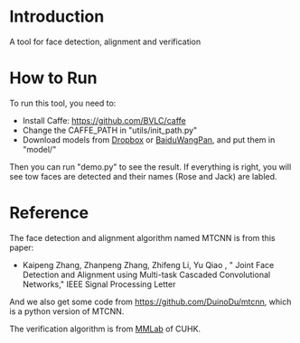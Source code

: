 # Introduction
A tool for face detection, alignment and verification

# How to Run
To run this tool, you need to:
  * Install Caffe: https://github.com/BVLC/caffe
  * Change the CAFFE_PATH in "utils/init_path.py"
  * Download models from [Dropbox](https://www.dropbox.com/sh/zdopfhld02nuc1r/AABYc6ZMDE02MThdCWa5MBALa?dl=0) or [BaiduWangPan](http://pan.baidu.com/s/1pK8a979), and put them in "model/"

Then you can run "demo.py" to see the result. If everything is right, you will see tow faces are detected and their names (Rose and Jack) are labled.

# Reference
The face detection and alignment algorithm named MTCNN is from this paper:
 * Kaipeng Zhang, Zhanpeng Zhang, Zhifeng Li, Yu Qiao , " Joint Face Detection and Alignment using Multi-task Cascaded Convolutional Networks," IEEE Signal Processing Letter

And we also get some code from https://github.com/DuinoDu/mtcnn, which is a python version of MTCNN.

The verification algorithm is from [MMLab](http://mmlab.ie.cuhk.edu.hk/) of CUHK.
